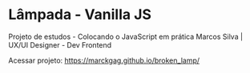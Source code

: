 # Lâmpada - Vanilla JS
Projeto de estudos -  Colocando o JavaScript em prática
Marcos Silva | UX/UI Designer - Dev Frontend

Acessar projeto:
https://marckgag.github.io/broken_lamp/

